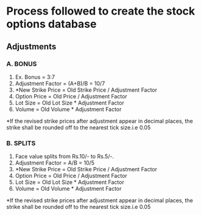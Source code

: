 # Process followed to create the stock options database
## Adjustments
### A. BONUS
1. Ex. Bonus = 3:7
2. Adjustment Factor = (A+B)/B
                     = 10/7
3. *New Strike Price = Old Strike Price / Adjustment Factor
4. Option Price = Old Price / Adjustment Factor
5. Lot Size = Old Lot Size * Adjustment Factor
6. Volume = Old Volume * Adjustment Factor


*If the revised strike prices after adjustment appear in decimal places, the strike shall be rounded off to the nearest tick size.i.e 0.05
### B. SPLITS
1. Face value splits from Rs.10/- to Rs.5/-.
2. Adjustment Factor = A/B
                     = 10/5
3. *New Strike Price = Old Strike Price / Adjustment Factor
4. Option Price = Old Price / Adjustment Factor
5. Lot Size = Old Lot Size * Adjustment Factor
6. Volume = Old Volume * Adjustment Factor


*If the revised strike prices after adjustment appear in decimal places, the strike shall be rounded off to the nearest tick size.i.e 0.05
